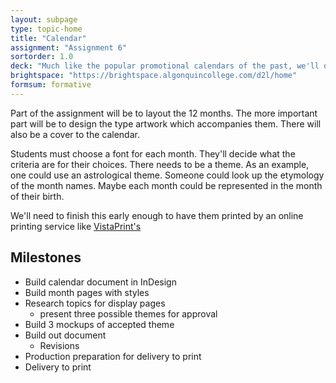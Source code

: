 ```yaml
---
layout: subpage
type: topic-home
title: "Calendar"
assignment: "Assignment 6"
sortorder: 1.0
deck: "Much like the popular promotional calendars of the past, we'll design a type calendar to feature the most appealing of type treatments"
brightspace: "https://brightspace.algonquincollege.com/d2l/home"
formsum: formative
---
```

Part of the assignment will be to layout the 12 months. The more important part will be to design the type artwork which accompanies them. There will also be a cover to the calendar.

Students must choose a font for each month. They'll decide what the criteria are for their choices. There needs to be a theme. As an example, one could use an astrological theme. Someone could look up the etymology of the month names. Maybe each month could be represented in the month of their birth.

We'll need to finish this early enough to have them printed by an online printing service like [VistaPrint's](https://www.vistaprint.ca/photo-gifts/calendars/wall-calendars/templates?)

## Milestones

- Build calendar document in InDesign
- Build month pages with styles
- Research topics for display pages
    - present three possible themes for approval
- Build 3 mockups of accepted theme
- Build out document
    -  Revisions
- Production preparation for delivery to print
- Delivery to print